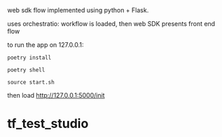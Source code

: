 web sdk flow implemented using python + Flask.

uses orchestratio: workflow is loaded, then web SDK presents front end flow

to run the app on 127.0.0.1:

`poetry install`

`poetry shell`

`source start.sh`

then load http://127.0.0.1:5000/init

# tf_test_studio
